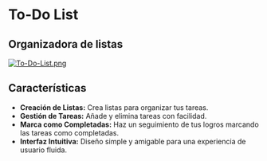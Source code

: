 # To-Do List
## Organizadora de listas

[![To-Do-List.png](https://i.postimg.cc/K8gQgdRH/To-Do-List.png)](https://i.postimg.cc/K8gQgdRH/To-Do-List.png)

## Características

- **Creación de Listas:** Crea listas para organizar tus tareas.
- **Gestión de Tareas:** Añade y elimina tareas con facilidad.
- **Marca como Completadas:** Haz un seguimiento de tus logros marcando las tareas como completadas.
- **Interfaz Intuitiva:** Diseño simple y amigable para una experiencia de usuario fluida.
